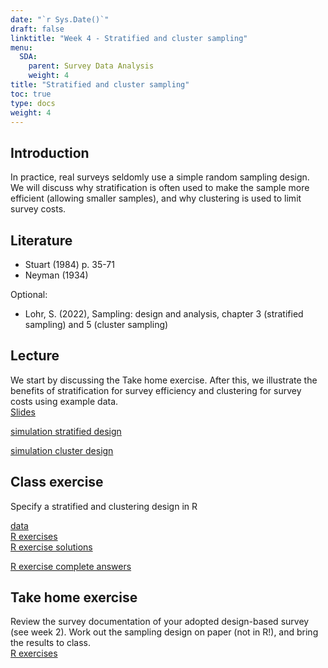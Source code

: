 ```yaml
---
date: "`r Sys.Date()`"
draft: false
linktitle: "Week 4 - Stratified and cluster sampling"
menu:
  SDA:
    parent: Survey Data Analysis
    weight: 4
title: "Stratified and cluster sampling"
toc: true
type: docs
weight: 4
---
```


## Introduction

In practice, real surveys seldomly use a simple random sampling design. We will discuss why stratification is often used to make the sample more efficient (allowing smaller samples), and why clustering is used to limit survey costs.

## Literature 

- Stuart (1984) p. 35-71
-	Neyman (1934)

Optional:
- Lohr, S. (2022), Sampling: design and analysis, chapter 3 (stratified sampling) and 5 (cluster sampling)

## Lecture
We start by discussing the Take home exercise. After this, we illustrate the benefits of stratification for survey efficiency and clustering for survey costs using example data.  
[Slides](/files/SDA/week4/lecture_week_4.pdf)  

[simulation stratified design](/files/SDA/week4/simulate_grade_data_stratified.R)  

[simulation cluster design](/files/SDA/week4/simulate_grade_data_clustering.R)  

## Class exercise
Specify a stratified and clustering design in R

[data](/files/SDA/week4/boys.RDS)   
[R exercises](/files/SDA/week4/class_exercise_week_4.pdf)  
[R exercise solutions](/files/SDA/week4/class_exercise_week_4.Rmd)

[R exercise complete answers](/files/SDA/week4/class_exercise_week_4_complete.Rmd)

## Take home exercise
Review the survey documentation of your adopted design-based survey (see week 2). Work out the sampling design on paper (not in R!), and bring the results to class.  
[R exercises](/files/SDA/week4/take_home_exercise_week_4.pdf)
